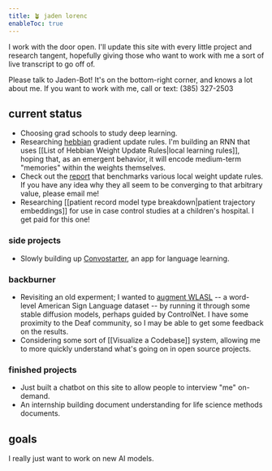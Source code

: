```yaml
---
title: 🪴 jaden lorenc
enableToc: true
---
```



I work with the door open. I'll update this site with every little project and research tangent, hopefully giving those who want to work with me a sort of live transcript to go off of. 

Please talk to Jaden-Bot! It's on the bottom-right corner, and knows a lot about me. 
If you want to work with me, call or text: (385) 327-2503
## current status
- Choosing grad schools to study deep learning. 
- Researching [hebbian](Hebbian%20Learning.md) gradient update rules. I'm building an RNN that uses [[List of Hebbian Weight Update Rules|local learning rules]], hoping that, as an emergent behavior, it will encode medium-term "memories" within the weights themselves. 
- Check out the [report](https://wandb.ai/jadens_team/hebby/reports/prog--Vmlldzo2ODQxMzQ0) that benchmarks various local weight update rules. If you have any idea why they all seem to be converging to that arbitrary value, please email me!
- Researching [[patient record model type breakdown|patient trajectory embeddings]] for use in case control studies at a children's hospital. I get paid for this one!

### side projects
- Slowly building up [Convostarter](https://www.convostarter.app/), an app for language learning. 

### backburner
- Revisiting an old experment; I wanted to [augment WLASL](Augment%20WLASL.md) -- a word-level American Sign Language dataset -- by running it through some stable diffusion models, perhaps guided by ControlNet. I have some proximity to the Deaf community, so I may be able to get some feedback on the results.
- Considering some sort of [[Visualize a Codebase]] system, allowing me to more quickly understand what's going on in open source projects. 

### finished projects
- Just built a chatbot on this site to allow people to interview "me" on-demand.
- An internship building document understanding for life science methods documents.
## goals
I really just want to work on new AI models.